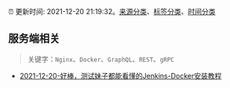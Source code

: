 :alarm_clock: 更新时间: 2021-12-20 21:19:32。[来源分类](../README.md)、[标签分类](../TAGS.md)、[时间分类](../TIMELINE.md)

## 服务端相关


> 关键字：`Nginx`、`Docker`、`GraphQL`、`REST`、`gRPC`



- [2021-12-20-好棒，测试妹子都能看懂的Jenkins-Docker安装教程](https://toutiao.io/k/m4kjrec) 